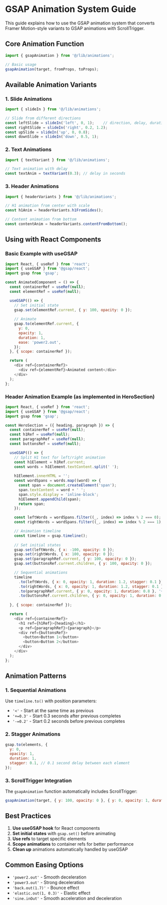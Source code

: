 # GSAP Animation System Guide

This guide explains how to use the GSAP animation system that converts Framer Motion-style variants to GSAP animations with ScrollTrigger.

## Core Animation Function

```javascript
import { gsapAnimation } from '@/lib/animations';

// Basic usage
gsapAnimation(target, fromProps, toProps);
```

## Available Animation Variants

### 1. Slide Animations
```javascript
import { slideIn } from '@/lib/animations';

// Slide from different directions
const leftSlide = slideIn('left', 0, 1);    // direction, delay, duration
const rightSlide = slideIn('right', 0.2, 1.2);
const upSlide = slideIn('up', 0, 0.8);
const downSlide = slideIn('down', 0.5, 1);
```

### 2. Text Animations
```javascript
import { textVariant } from '@/lib/animations';

// Text animation with delay
const textAnim = textVariant(0.3); // delay in seconds
```

### 3. Header Animations
```javascript
import { headerVariants } from '@/lib/animations';

// H1 animation from center with scale
const h1Anim = headerVariants.h1FromSides();

// Content animation from bottom
const contentAnim = headerVariants.contentFromBottom();
```

## Using with React Components

### Basic Example with useGSAP
```javascript
import React, { useRef } from 'react';
import { useGSAP } from '@gsap/react';
import gsap from 'gsap';

const AnimatedComponent = () => {
  const containerRef = useRef(null);
  const elementRef = useRef(null);

  useGSAP(() => {
    // Set initial state
    gsap.set(elementRef.current, { y: 100, opacity: 0 });
    
    // Animate
    gsap.to(elementRef.current, {
      y: 0,
      opacity: 1,
      duration: 1,
      ease: 'power2.out',
    });
  }, { scope: containerRef });

  return (
    <div ref={containerRef}>
      <div ref={elementRef}>Animated content</div>
    </div>
  );
};
```

### Header Animation Example (as implemented in HeroSection)
```javascript
import React, { useRef } from 'react';
import { useGSAP } from '@gsap/react';
import gsap from 'gsap';

const HeroSection = ({ heading, paragraph }) => {
  const containerRef = useRef(null);
  const h1Ref = useRef(null);
  const paragraphRef = useRef(null);
  const buttonsRef = useRef(null);

  useGSAP(() => {
    // Split H1 text for left/right animation
    const h1Element = h1Ref.current;
    const words = h1Element.textContent.split(' ');
    
    h1Element.innerHTML = '';
    const wordSpans = words.map((word) => {
      const span = document.createElement('span');
      span.textContent = word + ' ';
      span.style.display = 'inline-block';
      h1Element.appendChild(span);
      return span;
    });

    const leftWords = wordSpans.filter((_, index) => index % 2 === 0);
    const rightWords = wordSpans.filter((_, index) => index % 2 === 1);

    // Animation timeline
    const timeline = gsap.timeline();
    
    // Set initial states
    gsap.set(leftWords, { x: -100, opacity: 0 });
    gsap.set(rightWords, { x: 100, opacity: 0 });
    gsap.set(paragraphRef.current, { y: 100, opacity: 0 });
    gsap.set(buttonsRef.current.children, { y: 100, opacity: 0 });

    // Sequential animations
    timeline
      .to(leftWords, { x: 0, opacity: 1, duration: 1.2, stagger: 0.1 })
      .to(rightWords, { x: 0, opacity: 1, duration: 1.2, stagger: 0.1 }, '<')
      .to(paragraphRef.current, { y: 0, opacity: 1, duration: 0.8 }, '+=0.3')
      .to(buttonsRef.current.children, { y: 0, opacity: 1, duration: 0.8, stagger: 0.15 }, '+=0.2');
      
  }, { scope: containerRef });

  return (
    <div ref={containerRef}>
      <h1 ref={h1Ref}>{heading}</h1>
      <p ref={paragraphRef}>{paragraph}</p>
      <div ref={buttonsRef}>
        <button>Button 1</button>
        <button>Button 2</button>
      </div>
    </div>
  );
};
```

## Animation Patterns

### 1. Sequential Animations
Use `timeline.to()` with position parameters:
- `'<'` - Start at the same time as previous
- `'+=0.3'` - Start 0.3 seconds after previous completes
- `'-=0.2'` - Start 0.2 seconds before previous completes

### 2. Stagger Animations
```javascript
gsap.to(elements, {
  y: 0,
  opacity: 1,
  duration: 1,
  stagger: 0.1, // 0.1 second delay between each element
});
```

### 3. ScrollTrigger Integration
The `gsapAnimation` function automatically includes ScrollTrigger:
```javascript
gsapAnimation(target, { y: 100, opacity: 0 }, { y: 0, opacity: 1, duration: 1 });
```

## Best Practices

1. **Use useGSAP hook** for React components
2. **Set initial states** with `gsap.set()` before animating
3. **Use refs** to target specific elements
4. **Scope animations** to container refs for better performance
5. **Clean up** animations automatically handled by useGSAP

## Common Easing Options

- `'power2.out'` - Smooth deceleration
- `'power3.out'` - Strong deceleration  
- `'back.out(1.7)'` - Bounce effect
- `'elastic.out(1, 0.3)'` - Elastic effect
- `'sine.inOut'` - Smooth acceleration and deceleration
